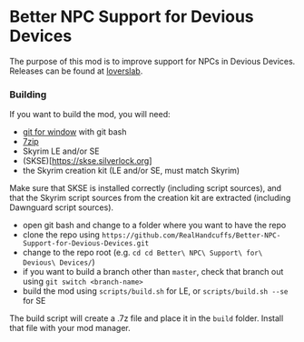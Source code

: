  # Better NPC Support for Devious Devices
 
 The purpose of this mod is to improve support for NPCs in Devious Devices. Releases can be found at [loverslab](https://www.loverslab.com/files/file/13237-better-npc-support-for-devious-devices/).
 
 ### Building
 
 If you want to build the mod, you will need:
 - [git for window](https://git-scm.com/download/win) with git bash
 - [7zip](https://www.7-zip.org)
 - Skyrim LE and/or SE
 - (SKSE)[https://skse.silverlock.org]
 - the Skyrim creation kit (LE and/or SE, must match Skyrim)

Make sure that SKSE is installed correctly (including script sources), and that the Skyrim script sources from the creation kit are extracted (including Dawnguard script sources).

- open git bash and change to a folder where you want to have the repo
- clone the repo using `https://github.com/RealHandcuffs/Better-NPC-Support-for-Devious-Devices.git`
- change to the repo root (e.g. `cd cd Better\ NPC\ Support\ for\ Devious\ Devices/`)
- if you want to build a branch other than `master`, check that branch out using `git switch <branch-name>`
- build the mod using `scripts/build.sh` for LE, or `scripts/build.sh --se` for SE

The build script will create a .7z file and place it in the `build` folder. Install that file with your mod manager. 
 